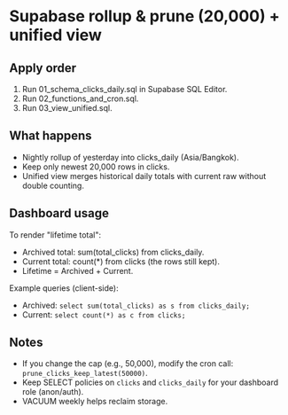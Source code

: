 # Supabase rollup & prune (20,000) + unified view

## Apply order
1) Run 01_schema_clicks_daily.sql in Supabase SQL Editor.
2) Run 02_functions_and_cron.sql.
3) Run 03_view_unified.sql.

## What happens
- Nightly rollup of yesterday into clicks_daily (Asia/Bangkok).
- Keep only newest 20,000 rows in clicks.
- Unified view merges historical daily totals with current raw without double counting.

## Dashboard usage
To render "lifetime total":
- Archived total: sum(total_clicks) from clicks_daily.
- Current total: count(*) from clicks (the rows still kept).
- Lifetime = Archived + Current.

Example queries (client-side):
- Archived: `select sum(total_clicks) as s from clicks_daily;`
- Current:  `select count(*) as c from clicks;`

## Notes
- If you change the cap (e.g., 50,000), modify the cron call: `prune_clicks_keep_latest(50000)`.
- Keep SELECT policies on `clicks` and `clicks_daily` for your dashboard role (anon/auth).
- VACUUM weekly helps reclaim storage.
